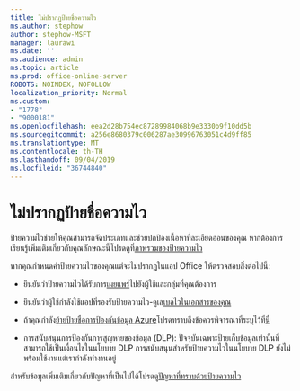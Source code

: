 ```yaml
---
title: ไม่ปรากฏป้ายชื่อความไว
ms.author: stephow
author: stephow-MSFT
manager: laurawi
ms.date: ''
ms.audience: admin
ms.topic: article
ms.prod: office-online-server
ROBOTS: NOINDEX, NOFOLLOW
localization_priority: Normal
ms.custom:
- "1778"
- "9000181"
ms.openlocfilehash: eea2d28b754ec87289984068b9e3330b9f10dd5b
ms.sourcegitcommit: a256e8680379c006287ae30996763051c4d9ff85
ms.translationtype: MT
ms.contentlocale: th-TH
ms.lasthandoff: 09/04/2019
ms.locfileid: "36744840"
---
```

# <a name="sensitivity-labels-not-appearing"></a>ไม่ปรากฏป้ายชื่อความไว

ป้ายความไวช่วยให้คุณสามารถจัดประเภทและช่วยปกป้องเนื้อหาที่ละเอียดอ่อนของคุณ หากต้องการเรียนรู้เพิ่มเติมเกี่ยวกับคุณลักษณะนี้โปรดดูที่[ภาพรวมของป้ายความไว](https://docs.microsoft.com/office365/securitycompliance/sensitivity-labels)

หากคุณกำหนดค่าป้ายความไวของคุณแต่จะไม่ปรากฏในแอป Office ให้ตรวจสอบสิ่งต่อไปนี้:

- ยืนยันว่าป้ายความไวได้รับการ[เผยแพร่](https://docs.microsoft.com/Office365/SecurityCompliance/sensitivity-labels#what-label-policies-can-do)ไปยังผู้ใช้และกลุ่มที่คุณต้องการ

- ยืนยันว่าผู้ใช้กำลังใช้แอปที่รองรับป้ายความไว-ดูเล[เบลไวในเอกสารของคุณ](https://support.office.com/article/apply-sensitivity-labels-to-your-documents-and-email-within-office-2f96e7cd-d5a4-403b-8bd7-4cc636bae0f9?ad=US&ui=en-US&rs=en-US#bkmk_whereavailable)

- ถ้าคุณกำลัง[ย้ายป้ายชื่อการป้องกันข้อมูล Azure](https://docs.microsoft.com/azure/information-protection/configure-policy-migrate-labels)โปรดทราบถึงข้อควรพิจารณาที่ระบุไว้ที่[นี่](https://docs.microsoft.com/azure/information-protection/configure-policy-migrate-labels#considerations-for-unified-labels)

- การสนับสนุนการป้องกันการสูญหายของข้อมูล (DLP): ปัจจุบันเฉพาะป้ายเก็บข้อมูลเท่านั้นที่สามารถใช้เป็นเงื่อนไขในนโยบาย DLP  การสนับสนุนสำหรับป้ายความไวในนโยบาย DLP ยังไม่พร้อมใช้งานแต่เรากำลังทำงานอยู่

สำหรับข้อมูลเพิ่มเติมเกี่ยวกับปัญหาที่เป็นไปได้โปรดดู[ปัญหาที่ทราบด้วยป้ายความไว](https://support.office.com/article/known-issues-with-sensitivity-labels-in-office-b169d687-2bbd-4e21-a440-7da1b2743edc)